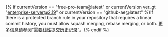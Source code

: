 {% if currentVersion == "free-pro-team@latest" or currentVersion ver_gt "enterprise-server@2.19" or currentVersion == "github-ae@latest" %}If there is a protected branch rule in your repository that requires a linear commit history, you must allow squash merging, rebase merging, or both. 更多信息请参阅“[需要线性提交历史记录](/github/administering-a-repository/requiring-a-linear-commit-history)”。{% endif %}
